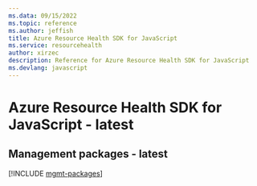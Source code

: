```yaml
---
ms.data: 09/15/2022
ms.topic: reference
ms.author: jeffish
title: Azure Resource Health SDK for JavaScript
ms.service: resourcehealth
author: xirzec
description: Reference for Azure Resource Health SDK for JavaScript
ms.devlang: javascript
---
```

# Azure Resource Health SDK for JavaScript - latest

## Management packages - latest
[!INCLUDE [mgmt-packages](resource-health-mgmt-index.md)]